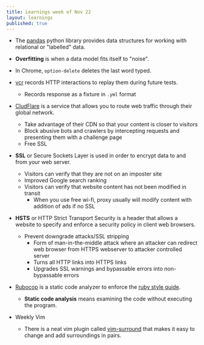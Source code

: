 ```yaml
---
title: Learnings week of Nov 22
layout: learnings
published: true
---
```

* The [pandas](http://pandas.pydata.org/) python library provides data structures for working with relational or "labelled" data.

* **Overfitting** is when a data model fits itself to "noise".

* In Chrome, `option-delete` deletes the last word typed.

* [vcr](https://github.com/vcr/vcr) records HTTP interactions to replay them during future tests.
  * Records response as a fixture in `.yml` format

* [CludFlare](https://www.cloudflare.com/) is a service that allows you to route web traffic through their global network.
  * Take advantage of their CDN so that your content is closer to visitors
  * Block abusive bots and crawlers by intercepting requests and presenting them with a challenge page
  * Free SSL

* **SSL** or Secure Sockets Layer is used in order to encrypt data to and from your web server.
  * Visitors can verify that they are not on an imposter site
  * Improved Google search ranking
  * Visitors can verify that website content has not been modified in transit
    * When you use free wi-fi, proxy usually will modify content with addition of ads if no SSL

* **HSTS** or HTTP Strict Transport Security is a header that allows a website to specify and enforce a security policy in client web browsers.
  * Prevent downgrade attacks/SSL stripping
    * Form of man-in-the-middle attack where an attacker can redirect web browser from HTTPS webserver to attacker controlled server
    * Turns all HTTP links into HTTPS links
    * Upgrades SSL warnings and bypassable errors into non-bypassable errors

* [Rubocop](https://github.com/bbatsov/rubocop) is a static code analyzer to enforce the [ruby style guide](https://github.com/bbatsov/ruby-style-guide).
  * **Static code analysis** means examining the code without executing the program.

* Weekly Vim
  * There is a neat vim plugin called [vim-surround](https://github.com/tpope/vim-surround) that makes it easy to change and add surroundings in pairs.
